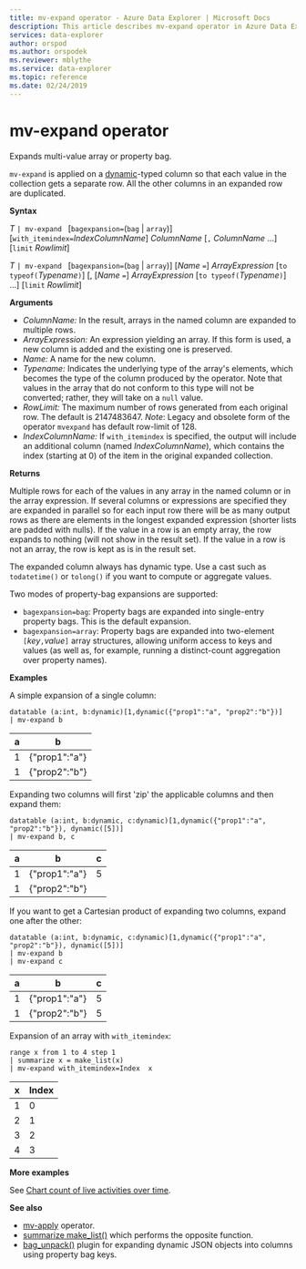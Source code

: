 ```yaml
---
title: mv-expand operator - Azure Data Explorer | Microsoft Docs
description: This article describes mv-expand operator in Azure Data Explorer.
services: data-explorer
author: orspod
ms.author: orspodek
ms.reviewer: mblythe
ms.service: data-explorer
ms.topic: reference
ms.date: 02/24/2019
---
```

# mv-expand operator

Expands multi-value array or property bag.

`mv-expand` is applied on a [dynamic](./scalar-data-types/dynamic.md)-typed column so that each value in the collection gets a separate row. All the other columns in an expanded row are duplicated. 

**Syntax**

*T* `| mv-expand ` [`bagexpansion=`(`bag` | `array`)] [`with_itemindex=`*IndexColumnName*] *ColumnName* [`,` *ColumnName* ...] [`limit` *Rowlimit*]

*T* `| mv-expand ` [`bagexpansion=`(`bag` | `array`)] [*Name* `=`] *ArrayExpression* [`to typeof(`*Typename*`)`] [, [*Name* `=`] *ArrayExpression* [`to typeof(`*Typename*`)`] ...] [`limit` *Rowlimit*]

**Arguments**

* *ColumnName:* In the result, arrays in the named column are expanded to multiple rows. 
* *ArrayExpression:* An expression yielding an array. If this form is used, a new column is added and the existing one is preserved.
* *Name:* A name for the new column.
* *Typename:* Indicates the underlying type of the array's elements,
    which becomes the type of the column produced by the operator.
    Note that values in the array that do not conform to this type will
    not be converted; rather, they will take on a `null` value.
* *RowLimit:* The maximum number of rows generated from each original row. The default is 2147483647. 
*Note*: 
    Legacy and obsolete form of the operator `mvexpand` has default row-limit of 128.
* *IndexColumnName:* If `with_itemindex` is specified, the output will include an additional column (named *IndexColumnName*), which contains the index (starting at 0) of the item in the original expanded collection. 

**Returns**

Multiple rows for each of the values in any array in the named column or in the array expression.
If several columns or expressions are specified they are expanded in parallel so for each input row there will be as many output rows as there are elements in the longest expanded expression (shorter lists are padded with nulls). If the value in a row is an empty array, the row expands to nothing (will not show in the result set). If the value in a row is not an array, the row is kept as is in the result set. 

The expanded column always has dynamic type. Use a cast such as `todatetime()` or `tolong()` if you want to compute or aggregate values.

Two modes of property-bag expansions are supported:
* `bagexpansion=bag`: Property bags are expanded into single-entry property bags. This is the default expansion.
* `bagexpansion=array`: Property bags are expanded into two-element `[`*key*`,`*value*`]` array structures,
  allowing uniform access to keys and values (as well as, for example, running a distinct-count aggregation
  over property names). 

**Examples**

A simple expansion of a single column:
 ```kusto
datatable (a:int, b:dynamic)[1,dynamic({"prop1":"a", "prop2":"b"})]
| mv-expand b 
```

|a|b|
|---|---|
|1|{"prop1":"a"}|
|1|{"prop2":"b"}|


Expanding two columns will first 'zip' the applicable columns and then expand them:

```kusto
datatable (a:int, b:dynamic, c:dynamic)[1,dynamic({"prop1":"a", "prop2":"b"}), dynamic([5])]
| mv-expand b, c 
```

|a|b|c|
|---|---|---|
|1|{"prop1":"a"}|5|
|1|{"prop2":"b"}||

If you want to get a Cartesian product of expanding two columns, expand one after the other:
```kusto
datatable (a:int, b:dynamic, c:dynamic)[1,dynamic({"prop1":"a", "prop2":"b"}), dynamic([5])]
| mv-expand b 
| mv-expand c
```

|a|b|c|
|---|---|---|
|1|{"prop1":"a"}|5|
|1|{"prop2":"b"}|5|


Expansion of an array with `with_itemindex`:
```kusto
range x from 1 to 4 step 1 
| summarize x = make_list(x) 
| mv-expand with_itemindex=Index  x 
```

|x|Index|
|---|---|
|1|0|
|2|1|
|3|2|
|4|3|


**More examples**

See [Chart count of live activities over time](./samples.md#concurrent-activities).

**See also**

- [mv-apply](./mv-applyoperator.md) operator.
- [summarize make_list()](makelist-aggfunction.md) which performs the opposite function.
- [bag_unpack()](bag-unpackplugin.md) plugin for expanding dynamic JSON objects into columns using property bag keys.